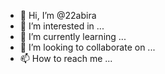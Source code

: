 - 👋 Hi, I’m @22abira
- 👀 I’m interested in ...
- 🌱 I’m currently learning ...
- 💞️ I’m looking to collaborate on ...
- 📫 How to reach me ...

<!---
22abira/22abira is a ✨ special ✨ repository because its `README.md` (this file) appears on your GitHub profile.
You can click the Preview link to take a look at your changes.
--->
